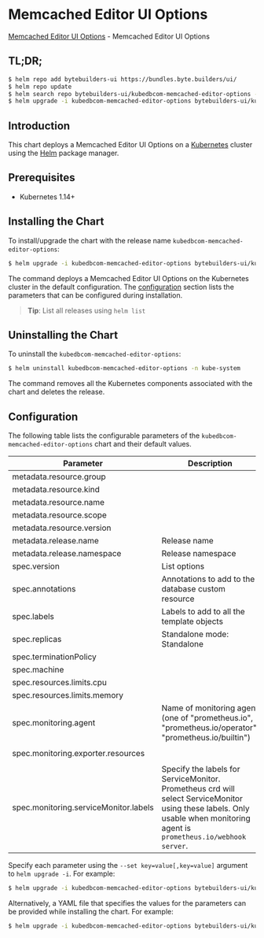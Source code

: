 # Memcached Editor UI Options

[Memcached Editor UI Options](https://byte.builders) - Memcached Editor UI Options

## TL;DR;

```bash
$ helm repo add bytebuilders-ui https://bundles.byte.builders/ui/
$ helm repo update
$ helm search repo bytebuilders-ui/kubedbcom-memcached-editor-options --version=v0.4.21
$ helm upgrade -i kubedbcom-memcached-editor-options bytebuilders-ui/kubedbcom-memcached-editor-options -n kube-system --create-namespace --version=v0.4.21
```

## Introduction

This chart deploys a Memcached Editor UI Options on a [Kubernetes](http://kubernetes.io) cluster using the [Helm](https://helm.sh) package manager.

## Prerequisites

- Kubernetes 1.14+

## Installing the Chart

To install/upgrade the chart with the release name `kubedbcom-memcached-editor-options`:

```bash
$ helm upgrade -i kubedbcom-memcached-editor-options bytebuilders-ui/kubedbcom-memcached-editor-options -n kube-system --create-namespace --version=v0.4.21
```

The command deploys a Memcached Editor UI Options on the Kubernetes cluster in the default configuration. The [configuration](#configuration) section lists the parameters that can be configured during installation.

> **Tip**: List all releases using `helm list`

## Uninstalling the Chart

To uninstall the `kubedbcom-memcached-editor-options`:

```bash
$ helm uninstall kubedbcom-memcached-editor-options -n kube-system
```

The command removes all the Kubernetes components associated with the chart and deletes the release.

## Configuration

The following table lists the configurable parameters of the `kubedbcom-memcached-editor-options` chart and their default values.

|               Parameter               |                                                                                Description                                                                                |                          Default                          |
|---------------------------------------|---------------------------------------------------------------------------------------------------------------------------------------------------------------------------|-----------------------------------------------------------|
| metadata.resource.group               |                                                                                                                                                                           | <code>kubedb.com</code>                                   |
| metadata.resource.kind                |                                                                                                                                                                           | <code>Memcached</code>                                    |
| metadata.resource.name                |                                                                                                                                                                           | <code>memcacheds</code>                                   |
| metadata.resource.scope               |                                                                                                                                                                           | <code>Namespaced</code>                                   |
| metadata.resource.version             |                                                                                                                                                                           | <code>v1alpha2</code>                                     |
| metadata.release.name                 | Release name                                                                                                                                                              | <code>""</code>                                           |
| metadata.release.namespace            | Release namespace                                                                                                                                                         | <code>""</code>                                           |
| spec.version                          | List options                                                                                                                                                              | <code>1.5.4-v1</code>                                     |
| spec.annotations                      | Annotations to add to the database custom resource                                                                                                                        | <code>{}</code>                                           |
| spec.labels                           | Labels to add to all the template objects                                                                                                                                 | <code>{}</code>                                           |
| spec.replicas                         | Standalone mode: Standalone                                                                                                                                               | <code>1</code>                                            |
| spec.terminationPolicy                |                                                                                                                                                                           | <code>WipeOut</code>                                      |
| spec.machine                          |                                                                                                                                                                           | <code>""</code>                                           |
| spec.resources.limits.cpu             |                                                                                                                                                                           | <code>500m</code>                                         |
| spec.resources.limits.memory          |                                                                                                                                                                           | <code>1Gi</code>                                          |
| spec.monitoring.agent                 | Name of monitoring agent (one of "prometheus.io", "prometheus.io/operator", "prometheus.io/builtin")                                                                      | <code>prometheus.io/operator</code>                       |
| spec.monitoring.exporter.resources    |                                                                                                                                                                           | <code>{"requests":{"cpu":"100m","memory":"128Mi"}}</code> |
| spec.monitoring.serviceMonitor.labels | Specify the labels for ServiceMonitor. Prometheus crd will select ServiceMonitor using these labels. Only usable when monitoring agent is `prometheus.io/webhook server`. | <code>{}</code>                                           |


Specify each parameter using the `--set key=value[,key=value]` argument to `helm upgrade -i`. For example:

```bash
$ helm upgrade -i kubedbcom-memcached-editor-options bytebuilders-ui/kubedbcom-memcached-editor-options -n kube-system --create-namespace --version=v0.4.21 --set metadata.resource.group=kubedb.com
```

Alternatively, a YAML file that specifies the values for the parameters can be provided while
installing the chart. For example:

```bash
$ helm upgrade -i kubedbcom-memcached-editor-options bytebuilders-ui/kubedbcom-memcached-editor-options -n kube-system --create-namespace --version=v0.4.21 --values values.yaml
```
